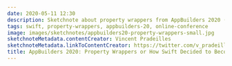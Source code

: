 ```yaml
---
date: 2020-05-11 12:30
description: Sketchnote about property wrappers from AppBuilders 2020 (online conference)
tags: swift, property-wrappers, appbuilders-20, online-conference
image: images/sketchnotes/appbuilders20-property-wrappers-small.jpg
sketchnoteMetadata.contentCreator: Vincent Pradeilles
sketchnoteMetadata.linkToContentCreator: https://twitter.com/v_pradeilles
title: AppBuilders 2020: Property Wrappers or How Swift Decided to Become Java
---
```

